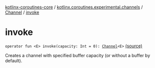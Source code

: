 [kotlinx-coroutines-core](../../index.md) / [kotlinx.coroutines.experimental.channels](../index.md) / [Channel](index.md) / [invoke](.)

# invoke

`operator fun <E> invoke(capacity: Int = 0): `[`Channel`](index.md)`<E>` [(source)](http://github.com/kotlin/kotlinx.coroutines/tree/master/kotlinx-coroutines-core/src/main/kotlin/kotlinx/coroutines/experimental/channels/Channel.kt#L199)

Creates a channel with specified buffer capacity (or without a buffer by default).

